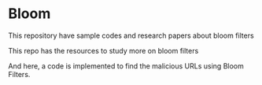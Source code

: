 # Bloom
This repository have sample codes and research papers about bloom filters

This repo has the resources to study more on bloom filters

And here, a code is implemented to find the malicious URLs using Bloom Filters.
